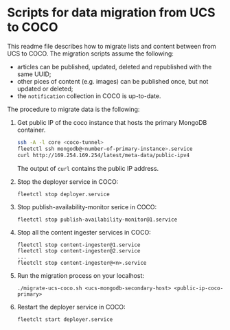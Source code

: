 # Scripts for data migration from UCS to COCO

This readme file describes how to migrate lists and content between from UCS to COCO.
The migration scripts assume the following:

* articles can be published, updated, deleted and republished with the same UUID;
* other pices of content (e.g. images) can be published once, but not updated or deleted;
* the `notification` collection in COCO is up-to-date.
 
The procedure to migrate data is the following:      
 
1.  Get public IP of the coco instance that hosts the primary MongoDB container. 

	```bash
    ssh -A -l core <coco-tunnel>
    fleetctl ssh mongodb@<number-of-primary-instance>.service
    curl http://169.254.169.254/latest/meta-data/public-ipv4
    ```
    
    The output of `curl` contains the public IP address.
    
2.  Stop the deployer service in COCO:
    
    ```
    fleetctl stop deployer.service
    ```
3.  Stop publish-availability-monitor serice in COCO:

    ```
    fleetctl stop publish-availability-monitor@1.service
    ```

4.  Stop all the content ingester services in COCO:
    
    ```
    fleetctl stop content-ingester@1.service
    fleetctl stop content-ingester@2.service
    ...
    fleetclt stop content-ingester@<n>.service
    ```
   
5.  Run the migration process on your localhost:
    
    ```
    ./migrate-ucs-coco.sh <ucs-mongodb-secondary-host> <public-ip-coco-primary>
    ```

6.  Restart the deployer service in COCO:
    
    ```
    fleetclt start deployer.service
    ```